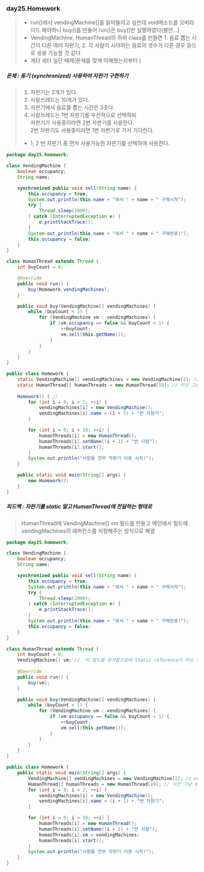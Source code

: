 ### day25.Homework
> - run()에서 vendingMachine[]를 읽어들이고 싶은데 void메소드를 오버라이드 해야하니 buy()를 만들어 run()은 buy()만 실행하였다(불안...)   
> - VendingMachine, HumanThread의 하위 class를 만들면 1. 음료 뽑는 시간이 다른 여러 자판기, 2. 각 사람이 사야하는 음료의 갯수가 다른 경우 등으로 응용 가능할 것 같다
> - 게터 세터 일단 배제(문제를 맞게 이해했는지부터 )


##### 문제 : 동기 (synchronized) 사용하여 자판기 구현하기    
> 	1) 자판기는 2개가 있다.   
> 	2) 사람쓰레드는 10개가 있다.   
> 	3) 자판기에서 음료를 뽑는 시간은 3초다.   
> 	4) 사람쓰레드는 1번 자판기를 우선적으로 선택하되    
> 	자판기가 사용중이라면 2번 자판기를 사용한다.   
> 	2번 자판기도 사용중이라면 1번 자판기로 가서 기다린다.   
> 	+ 1, 2 번 자판기 중 먼저 사용가능한 자판기를 선택하여 사용한다.   


```java
package day25.homework;

class VendingMachine {
	boolean occupancy;
	String name;

	synchronized public void sell(String name) { 
		this.occupancy = true;
		System.out.println(this.name + "에서 " + name + " 구매시작");
		try {
			Thread.sleep(2000);
		} catch (InterruptedException e) {
			e.printStackTrace();
		}
		System.out.println(this.name + "에서 " + name + " 구매완료!");
		this.occupancy = false;
	}
}

class HumanThread extends Thread {
	int buyCount = 0;

	@Override
	public void run() { 
		buy(Homework.vendingMachines);
	}

	public void buy(VendingMachine[] vendingMachines) {
		while (buyCount < 1) {
			for (VendingMachine vm : vendingMachines) {
				if (vm.occupancy == false && buyCount < 1) {
					++buyCount;
					vm.sell(this.getName());
				}
			}
		}
	}
}

public class Homework {
	static VendingMachine[] vendingMachines = new VendingMachine[2]; // void 메소드인 run()에서 배열을 읽어들이기 위해 static선언
	static HumanThread[] humanThreads = new HumanThread[10]; // 이건 그냥 보기 좋으라고 같이 static
  
	Homework() { // 
		for (int i = 0; i < 2; ++i) {
			vendingMachines[i] = new VendingMachine();
			vendingMachines[i].name = (i + 1) + "번 자판기";
		}

		for (int i = 0; i < 10; ++i) {
			humanThreads[i] = new HumanThread();
			humanThreads[i].setName((i + 1) + "번 사람");
			humanThreads[i].start();
		}
		System.out.println("사람들 전부 자판기 이용 시작!");
	}

	public static void main(String[] args) {
		new Homework();
	}
}
```
##### 피드백 : 자판기를 static 말고 HumanThread에 전달하는 형태로
> HumanThread에 VendingMachine[] vm 필드를 만들고 메인에서 필드에 vendingMachines의 레퍼런스를 저장해주는 방식으로 해결

```java
package day25.homework;

class VendingMachine {
	boolean occupancy;
	String name;

	synchronized public void sell(String name) { 
		this.occupancy = true;
		System.out.println(this.name + "에서 " + name + " 구매시작");
		try {
			Thread.sleep(2000);
		} catch (InterruptedException e) {
			e.printStackTrace();
		}
		System.out.println(this.name + "에서 " + name + " 구매완료!");
		this.occupancy = false;
	}
}

class HumanThread extends Thread {
	int buyCount = 0;
	VendingMachine[] vm; //  이 필드를 추가함으로써 Static reference가 아닌 형태라도 vendingMachines의 레퍼런스를 받을 수 있다       
	
	@Override
	public void run() { 
		buy(vm);
	}

	public void buy(VendingMachine[] vendingMachines) {
		while (buyCount < 1) {
			for (VendingMachine vm : vendingMachines) {
				if (vm.occupancy == false && buyCount < 1) {
					++buyCount;
					vm.sell(this.getName());
				}
			}
		}
	}
}

public class Homework {
	public static void main(String[] args) {
		VendingMachine[] vendingMachines = new VendingMachine[2]; // void 메소드인 run()에서 배열을 읽어들이기 위해 static선언
		HumanThread[] humanThreads = new HumanThread[10]; // 이건 그냥 보기 좋으라고 같이 static
		for (int i = 0; i < 2; ++i) {
			vendingMachines[i] = new VendingMachine();
			vendingMachines[i].name = (i + 1) + "번 자판기";
		}

		for (int i = 0; i < 10; ++i) {
			humanThreads[i] = new HumanThread();
			humanThreads[i].setName((i + 1) + "번 사람");
			humanThreads[i].vm = vendingMachines; 
			humanThreads[i].start();
		}
		System.out.println("사람들 전부 자판기 이용 시작!");		
	}
}
```
